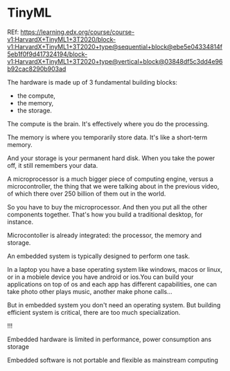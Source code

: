 # TinyML 

REf: https://learning.edx.org/course/course-v1:HarvardX+TinyML1+3T2020/block-v1:HarvardX+TinyML1+3T2020+type@sequential+block@ebe5e04334814f5eb1f0f9d417324194/block-v1:HarvardX+TinyML1+3T2020+type@vertical+block@03848df5c3dd4e96b92cac8290b903ad

The hardware is made up of 3 fundamental building
blocks: 

- the compute, 
- the memory, 
- the storage.



The compute is the brain.  It's effectively where you do the processing.

The memory is where you temporarily store data.  It's like a short-term memory.

And your storage is your permanent hard disk. When you take the power off, it still remembers your data.


A microprocessor is a much bigger piece of computing engine,
versus a microcontroller, the thing that we were talking
about in the previous video, of which there over 250 billion of them
out in the world.

So you have to buy the microprocessor.  And then you put all the other components together.
That's how you build a traditional desktop, for instance.

Microcontoller is already integrated: the processor, the memory and storage. 

An embedded system is typically designed to perform one task. 


In a laptop you have a base operating system like windows, macos or linux, or in a mobiele device you have android or ios.You can
build your applications on top of os and each app has different capabilities, one can take photo other plays music, another make phone calls...

But in embedded system you don't need an operating system. But building efficient system is critical, there are too much specialization.


!!!

Embedded hardware is limited in performance, power consumption ans storage

Embedded software is not portable and flexible as mainstream computing